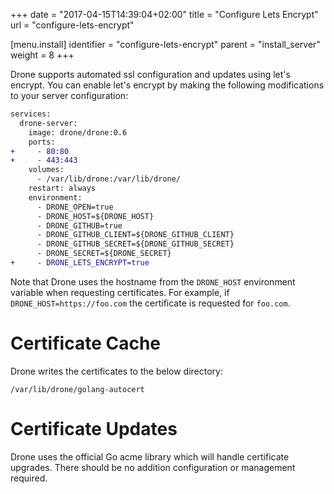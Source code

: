 +++
date = "2017-04-15T14:39:04+02:00"
title = "Configure Lets Encrypt"
url = "configure-lets-encrypt"

[menu.install]
  identifier = "configure-lets-encrypt"
  parent = "install_server"
  weight = 8
+++

Drone supports automated ssl configuration and updates using let's encrypt. You can enable let's encrypt by making the following modifications to your server configuration:

```diff
services:
  drone-server:
    image: drone/drone:0.6
    ports:
+     - 80:80
+     - 443:443
    volumes:
      - /var/lib/drone:/var/lib/drone/
    restart: always
    environment:
      - DRONE_OPEN=true
      - DRONE_HOST=${DRONE_HOST}
      - DRONE_GITHUB=true
      - DRONE_GITHUB_CLIENT=${DRONE_GITHUB_CLIENT}
      - DRONE_GITHUB_SECRET=${DRONE_GITHUB_SECRET}
      - DRONE_SECRET=${DRONE_SECRET}
+     - DRONE_LETS_ENCRYPT=true
```

Note that Drone uses the hostname from the `DRONE_HOST` environment variable when requesting certificates. For example, if `DRONE_HOST=https://foo.com` the certificate is requested for `foo.com`.

<!-- Once enabled you can visit your website at both the http and the https address. There are no immediate plans to redirect from http to https, but it may be considered for a future release. -->

# Certificate Cache

Drone writes the certificates to the below directory:

```
/var/lib/drone/golang-autocert
```

# Certificate Updates

Drone uses the official Go acme library which will handle certificate upgrades. There should be no addition configuration or management required.
